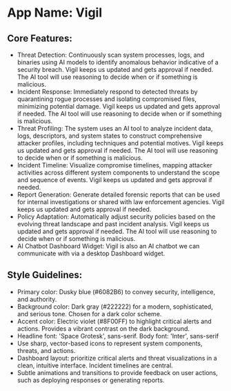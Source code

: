 # **App Name**: Vigil

## Core Features:

- Threat Detection: Continuously scan system processes, logs, and binaries using AI models to identify anomalous behavior indicative of a security breach. Vigil keeps us updated and gets approval if needed. The AI tool will use reasoning to decide when or if something is malicious.
- Incident Response: Immediately respond to detected threats by quarantining rogue processes and isolating compromised files, minimizing potential damage. Vigil keeps us updated and gets approval if needed. The AI tool will use reasoning to decide when or if something is malicious.
- Threat Profiling: The system uses an AI tool to analyze incident data, logs, descriptors, and system states to construct comprehensive attacker profiles, including techniques and potential motives. Vigil keeps us updated and gets approval if needed. The AI tool will use reasoning to decide when or if something is malicious.
- Incident Timeline: Visualize compromise timelines, mapping attacker activities across different system components to understand the scope and sequence of events. Vigil keeps us updated and gets approval if needed.
- Report Generation: Generate detailed forensic reports that can be used for internal investigations or shared with law enforcement agencies. Vigil keeps us updated and gets approval if needed.
- Policy Adaptation: Automatically adjust security policies based on the evolving threat landscape and past incident analysis. Vigil keeps us updated and gets approval if needed. The AI tool will use reasoning to decide when or if something is malicious.
- AI Chatbot Dashboard Widget: Vigil is also an AI chatbot we can communicate with via a desktop Dashboard widget.

## Style Guidelines:

- Primary color: Dusky blue (#6082B6) to convey security, intelligence, and authority.
- Background color: Dark gray (#222222) for a modern, sophisticated, and serious tone. Chosen for a dark color scheme.
- Accent color: Electric violet (#8F00FF) to highlight critical alerts and actions. Provides a vibrant contrast on the dark background.
- Headline font: 'Space Grotesk', sans-serif. Body font: 'Inter', sans-serif
- Use sharp, vector-based icons to represent system components, threats, and actions.
- Dashboard layout: prioritize critical alerts and threat visualizations in a clean, intuitive interface. Incident timelines are central.
- Subtle animations and transitions to provide feedback on user actions, such as deploying responses or generating reports.